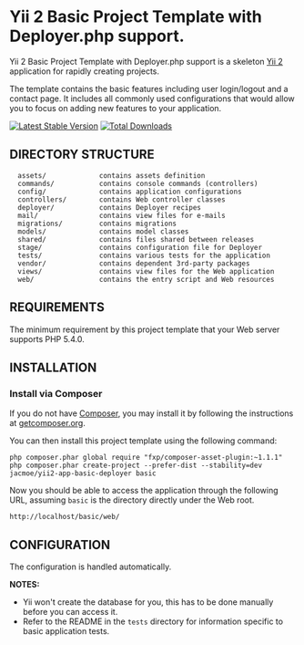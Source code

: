 Yii 2 Basic Project Template with Deployer.php support.
==========================================================

Yii 2 Basic Project Template with Deployer.php support is a skeleton [Yii 2](http://www.yiiframework.com/) application for
rapidly creating projects.

The template contains the basic features including user login/logout and a contact page.
It includes all commonly used configurations that would allow you to focus on adding new
features to your application.

[![Latest Stable Version](https://poser.pugx.org/jacmoe/yii2-app-basic-deployer/v/stable.png)](https://packagist.org/packages/jacmoe/yii2-app-basic-deployer)
[![Total Downloads](https://poser.pugx.org/jacmoe/yii2-app-basic-deployer/downloads.png)](https://packagist.org/packages/jacmoe/yii2-app-basic-deployer)

DIRECTORY STRUCTURE
-------------------

      assets/             contains assets definition
      commands/           contains console commands (controllers)
      config/             contains application configurations
      controllers/        contains Web controller classes
      deployer/           contains Deployer recipes
      mail/               contains view files for e-mails
      migrations/         contains migrations
      models/             contains model classes
      shared/             contains files shared between releases
      stage/              contains configuration file for Deployer
      tests/              contains various tests for the application
      vendor/             contains dependent 3rd-party packages
      views/              contains view files for the Web application
      web/                contains the entry script and Web resources


REQUIREMENTS
------------

The minimum requirement by this project template that your Web server supports PHP 5.4.0.


INSTALLATION
------------
### Install via Composer

If you do not have [Composer](http://getcomposer.org/), you may install it by following the instructions
at [getcomposer.org](http://getcomposer.org/doc/00-intro.md#installation-nix).

You can then install this project template using the following command:

~~~
php composer.phar global require "fxp/composer-asset-plugin:~1.1.1"
php composer.phar create-project --prefer-dist --stability=dev jacmoe/yii2-app-basic-deployer basic
~~~

Now you should be able to access the application through the following URL, assuming `basic` is the directory
directly under the Web root.

~~~
http://localhost/basic/web/
~~~


CONFIGURATION
-------------
The configuration is handled automatically.

**NOTES:**
- Yii won't create the database for you, this has to be done manually before you can access it.
- Refer to the README in the `tests` directory for information specific to basic application tests.
